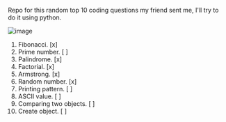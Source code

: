 Repo for this random top 10 coding questions my friend sent me, I'll try to do it using python.


![image](https://github.com/user-attachments/assets/5ecd5a3c-ba13-4b08-99b1-135601f9246b)

01. Fibonacci. [x]
02. Prime number. [ ]
03. Palindrome. [x]
04. Factorial. [x]
05. Armstrong. [x]
06. Random number. [x]
07. Printing pattern. [ ]
08. ASCII value. [ ]
09. Comparing two objects. [ ]
10. Create object. [ ]
